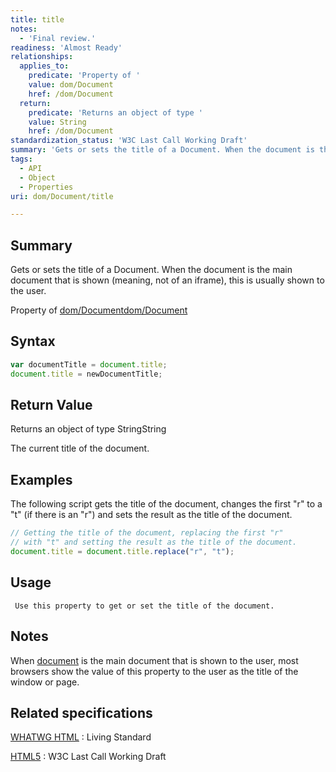 ```yaml
---
title: title
notes:
  - 'Final review.'
readiness: 'Almost Ready'
relationships:
  applies_to:
    predicate: 'Property of '
    value: dom/Document
    href: /dom/Document
  return:
    predicate: 'Returns an object of type '
    value: String
    href: /dom/Document
standardization_status: 'W3C Last Call Working Draft'
summary: 'Gets or sets the title of a Document. When the document is the main document that is shown (meaning, not of an iframe), this is usually shown to the user.'
tags:
  - API
  - Object
  - Properties
uri: dom/Document/title

---
```

## <span>Summary</span>

Gets or sets the title of a Document. When the document is the main document that is shown (meaning, not of an iframe), this is usually shown to the user.

Property of [dom/Document](/dom/Document)[dom/Document](/dom/Document)

## <span>Syntax</span>

``` js
var documentTitle = document.title;
document.title = newDocumentTitle;
```

## <span>Return Value</span>

Returns an object of type StringString

The current title of the document.

## <span>Examples</span>

The following script gets the title of the document, changes the first "r" to a "t" (if there is an "r") and sets the result as the title of the document.

``` js
// Getting the title of the document, replacing the first "r"
// with "t" and setting the result as the title of the document.
document.title = document.title.replace("r", "t");
```

## <span>Usage</span>

     Use this property to get or set the title of the document.

## <span>Notes</span>

When [document](/dom/Document) is the main document that is shown to the user, most browsers show the value of this property to the user as the title of the window or page.

## <span>Related specifications</span>

[WHATWG HTML](http://www.whatwg.org/specs/web-apps/current-work/multipage/dom.html#document.title)
:   Living Standard

[HTML5](http://www.w3.org/TR/html5/dom.html#document.title)
:   W3C Last Call Working Draft

